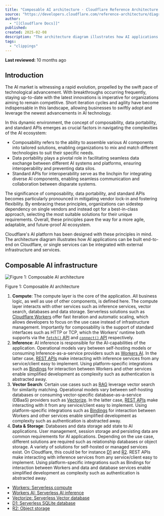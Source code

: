 ```yaml
---
title: "Composable AI architecture · Cloudflare Reference Architecture docs"
source: "https://developers.cloudflare.com/reference-architecture/diagrams/ai/ai-composable/"
author:
  - "[[Cloudflare Docs]]"
published:
created: 2025-02-08
description: "The architecture diagram illustrates how AI applications can be built end-to-end on Cloudflare, or single services can be integrated with external infrastructure and services."
tags:
  - "clippings"
---
```

**Last reviewed:** 10 months ago

## Introduction

The AI market is witnessing a rapid evolution, propelled by the swift pace of technological advancement. With breakthroughs occurring frequently, staying up-to-date with the latest innovations is imperative for organizations aiming to remain competitive. Short iteration cycles and agility have become indispensable in this landscape, allowing businesses to swiftly adopt and leverage the newest advancements in AI technology.

In this dynamic environment, the concept of composability, data portability, and standard APIs emerges as crucial factors in navigating the complexities of the AI ecosystem:

- Composability refers to the ability to assemble various AI components into tailored solutions, enabling organizations to mix and match different technologies to suit their specific needs.
- Data portability plays a pivotal role in facilitating seamless data exchange between different AI systems and platforms, ensuring interoperability and preventing data silos.
- Standard APIs for interoperability serve as the linchpin for integrating diverse AI components, enabling seamless communication and collaboration between disparate systems.

The significance of composability, data portability, and standard APIs becomes particularly pronounced in mitigating vendor lock-in and fostering flexibility. By embracing these principles, organizations can sidestep dependency on single vendors and instead opt for a best-in-class approach, selecting the most suitable solutions for their unique requirements. Overall, these principles pave the way for a more agile, adaptable, and future-proof AI ecosystem.

Cloudflare's AI platform has been designed with these principles in mind. The architecture diagram illustrates how AI applications can be built end-to-end on Cloudflare, or single services can be integrated with external infrastructure and services.

## Composable AI infrastructure

![Figure 1: Composable AI architecture](https://developers.cloudflare.com/_astro/ai-composable.ClqcPpvc_2qJ5rB.svg)

Figure 1: Composable AI architecture

1. **Compute**: The compute layer is the core of the application. All business logic, as well as use of other components, is defined here. The compute layer interacts with other services such as inference services, vector search, databases and data storage. Serverless solutions such as [Cloudflare Workers](https://developers.cloudflare.com/workers/) offer fast iteration and automatic scaling, which allows developers to focus on the use case instead of infrastructure management. Importantly for composability is the support of standard interfaces such as HTTP or TCP, which the Workers' runtime both supports via the [`fetch()` API](https://developers.cloudflare.com/workers/runtime-apis/fetch/) and [`connect()` API](https://developers.cloudflare.com/workers/runtime-apis/tcp-sockets/) respectively.
2. **Inference**: AI inference is responsible for the AI-capabilities of the application. Operational models vary between self-hosting models or consuming Inference-as-a-service providers such as [Workers AI](https://developers.cloudflare.com/workers-ai/). In the latter case, [REST APIs](https://developers.cloudflare.com/api/resources/ai/methods/run/) make interacting with inference services from any service/client easy to implement. Using platform-specific integrations such as [Bindings](https://developers.cloudflare.com/workers-ai/configuration/bindings/) for interaction between Workers and other services enable simplified development as complexity such as authentication is abstracted away.
3. **Vector Search**: Certain use cases such as [RAG](https://developers.cloudflare.com/reference-architecture/diagrams/ai/ai-rag/) leverage vector search for similarity matching. Operational models vary between self-hosting databases or consuming vector-specific database-as-a-service (DBaaS) providers such as [Vectorize](https://developers.cloudflare.com/vectorize/). In the latter case, [REST APIs](https://developers.cloudflare.com/api/resources/vectorize/subresources/indexes/methods/list/) make interacting with it from any service/client easy to implement. Using platform-specific integrations such as [Bindings](https://developers.cloudflare.com/vectorize/get-started/embeddings/#3-bind-your-worker-to-your-index) for interaction between Workers and other services enable simplified development as complexity such as authentication is abstracted away.
4. **Data & Storage**: Databases and data storage add state to AI applications. User management, session storage and persisting data are common requirements for AI applications. Depending on the use case, different solutions are required such as relationship databases or object storage. A variety of solutions for self-hosted or managed services exist. On Cloudflare, this could be for instance [D1](https://developers.cloudflare.com/d1/) and [R2](https://developers.cloudflare.com/r2/). REST APIs make interacting with inference services from any service/client easy to implement. Using platform-specific integrations such as Bindings for interaction between Workers and data and database services enable simplified development as complexity such as authentication is abstracted away.

- [Workers: Serverless compute](https://developers.cloudflare.com/workers/)
- [Workers AI: Serverless AI inference](https://developers.cloudflare.com/workers-ai/)
- [Vectorize: Serverless Vector database](https://developers.cloudflare.com/vectorize/)
- [D1: Serverless SQLite database](https://developers.cloudflare.com/d1/)
- [R2: Object storage](https://developers.cloudflare.com/r2/)